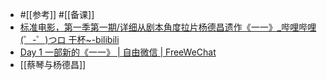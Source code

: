 - #[[参考]]  #[[备课]]
- [标准电影，第一季第一期/详细从剧本角度拉片杨德昌遗作《一一》_哔哩哔哩 (゜-゜)つロ 干杯~-bilibili](https://www.bilibili.com/video/BV1ey4y1U7YY)
- [Day 1 一部新的《一一》 | 自由微信 | FreeWeChat](https://freewechat.com/a/MzA3MTUwMTYyNw==/2657086442/1)
- [[蔡琴与杨德昌]]
